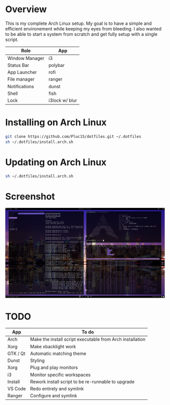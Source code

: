 # Overview

This is my complete Arch Linux setup. My goal is to have a simple and efficient environement while keeping my eyes from bleeding. I also wanted to be able to start a system from scratch and get fully setup with a single script.

| Role | App |
|-|-|
| Window Manager | i3 |
| Status Bar | polybar |
| App Launcher | rofi |
| File manager | ranger |
| Notifications | dunst |
| Shell | fish |
| Lock | i3lock w/ blur |

# Installing on Arch Linux

```bash
git clone https://github.com/Pluc15/dotfiles.git ~/.dotfiles
sh ~/.dotfiles/install.arch.sh
```

# Updating on Arch Linux

```bash
sh ~/.dotfiles/install.arch.sh
```

# Screenshot

![Screenshot](https://github.com/Pluc15/dotfiles/blob/master/assets/screenshot.png?raw=true)


# TODO

| App | To do |
|-|-|
| Arch | Make the install script executable from Arch installation |
| Xorg | Make xbacklight work |
| GTK / Qt | Automatic matching theme |
| Dunst | Styling |
| Xorg | Plug and play monitors |
| i3 | Monitor specific workspaces |
| Install | Rework install script to be re-runnable to upgrade |
| VS Code | Redo entirely and symlink |
| Ranger | Configure and symlink |